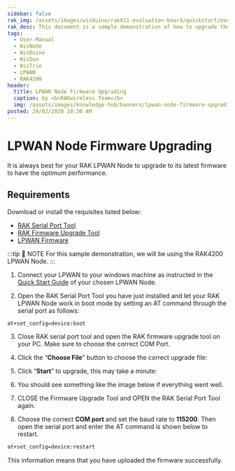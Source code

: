 ```yaml
---
sidebar: false
rak_img: /assets/images/wisduino/rak811-evaluation-board/quickstart/overview/RAK811-EVB.png
rak_desc: This document is a sample demonstration of how to upgrade the firmware of your LPWAN Node.
tags:
  - User-Manual
  - WisNode
  - WisDuino
  - WisDuo
  - WisTrio
  - LPWAN
  - RAK4200
header:
  title: LPWAN Node Firmware Upgrading
  caption: by <b>RAKwireless Team</b>
  img: /assets/images/knowledge-hub/banners/lpwan-node-firmware-upgrading.jpg
posted: 29/02/2020 10:30 AM
---
```


# LPWAN Node Firmware Upgrading

It is always best for your RAK LPWAN Node to upgrade to its latest firmware to have the optimum performance.

## Requirements

Download or install the requisites listed below:

- [RAK Serial Port Tool](https://downloads.rakwireless.com/en/LoRa/Tools/RAK_SERIAL_PORT_TOOL_V1.2.1.zip)
- [RAK Firmware Upgrade Tool](https://downloads.rakwireless.com/LoRa/Tools/RAK_Device_Firmware_Upgrade_tool/)
- [LPWAN Firmware](https://downloads.rakwireless.com/en/LoRa/)

:::tip 📝 NOTE
For this sample demonstration, we will be using the RAK4200 LPWAN Node.
:::

1. Connect your LPWAN to your windows machine as instructed in the [Quick Start Guide](/Product-Categories/) of your chosen LPWAN Node.

2. Open the RAK Serial Port Tool you have just installed and let your RAK LPWAN Node work in boot mode by setting an AT command through the serial port as follows:

```sh
at+set_config=device:boot
```
<rk-img
  src="/assets/images/knowledge-hub/learn/node-firmware-upgrading/boot-mode.jpg"
  width="75%"
  caption="Entering boot mode"
/>

3. Close RAK serial port tool and open the RAK firmware upgrade tool on your PC. Make sure to choose the correct COM Port.

<rk-img
  src="/assets/images/knowledge-hub/learn/node-firmware-upgrading/rak-firmware-upgrade-tool.jpg"
  width="75%"
  caption="RAK firmware upgrade tool"
/>

4. Click the “**Choose File**” button to choose the correct upgrade file:

<rk-img
  src="/assets/images/knowledge-hub/learn/node-firmware-upgrading/file-choosing.jpg"
  width="75%"
  caption="Choosing the correct upgrade file"
/>

5. Click “**Start**” to upgrade, this may take a minute:

<rk-img
  src="/assets/images/knowledge-hub/learn/node-firmware-upgrading/burning-progress.jpg"
  width="75%"
  caption="Firmware upgrading in process"
/>

6. You should see something like the image below if everything went well.

<rk-img
  src="/assets/images/knowledge-hub/learn/node-firmware-upgrading/upgrade-successful.jpg"
  width="75%"
  caption="Successfully upgraded the firmware"
/>

7. CLOSE the Firmware Upgrade Tool and OPEN the RAK Serial Port Tool again.

8. Choose the correct **COM port** and set the baud rate to **115200**. Then open the serial port and enter the AT command is shown below to restart.

```sh
at+set_config=device:restart
```

<rk-img
  src="/assets/images/knowledge-hub/learn/node-firmware-upgrading/restart.jpg"
  width="75%"
  caption="Restarting your device"
/>

This information means that you have uploaded the firmware successfully.

